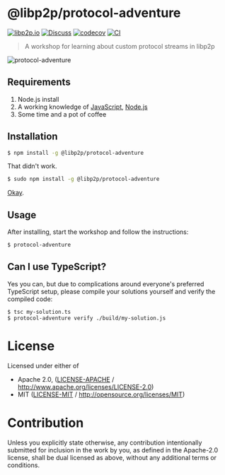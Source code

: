 # @libp2p/protocol-adventure

[![libp2p.io](https://img.shields.io/badge/project-libp2p-yellow.svg?style=flat-square)](http://libp2p.io/)
[![Discuss](https://img.shields.io/discourse/https/discuss.libp2p.io/posts.svg?style=flat-square)](https://discuss.libp2p.io)
[![codecov](https://img.shields.io/codecov/c/github/libp2p/js-libp2p-protocol-adventure.svg?style=flat-square)](https://codecov.io/gh/libp2p/js-libp2p-protocol-adventure)
[![CI](https://img.shields.io/github/actions/workflow/status/libp2p/js-libp2p-protocol-adventure/js-test-and-release.yml?branch=main\&style=flat-square)](https://github.com/libp2p/js-libp2p-protocol-adventure/actions/workflows/js-test-and-release.yml?query=branch%3Amain)

> A workshop for learning about custom protocol streams in libp2p

![protocol-adventure](https://raw.githubusercontent.com/libp2p/js-libp2p-protocol-adventure/master/assets/image.png)

## Requirements

1. Node.js install
2. A working knowledge of [JavaScript](https://www.npmjs.com/package/javascripting), [Node.js](https://www.npmjs.com/package/learnyounode)
3. Some time and a pot of coffee

## Installation

```sh
$ npm install -g @libp2p/protocol-adventure
```

That didn't work.

```sh
$ sudo npm install -g @libp2p/protocol-adventure
```

[Okay](https://xkcd.com/149/).

## Usage

After installing, start the workshop and follow the instructions:

```sh
$ protocol-adventure
```

## Can I use TypeScript?

Yes you can, but due to complications around everyone's preferred TypeScript setup, please compile your solutions yourself and verify the compiled code:

```console
$ tsc my-solution.ts
$ protocol-adventure verify ./build/my-solution.js
```

# License

Licensed under either of

- Apache 2.0, ([LICENSE-APACHE](https://github.com/libp2p/js-libp2p-protocol-adventure/LICENSE-APACHE) / <http://www.apache.org/licenses/LICENSE-2.0>)
- MIT ([LICENSE-MIT](https://github.com/libp2p/js-libp2p-protocol-adventure/LICENSE-MIT) / <http://opensource.org/licenses/MIT>)

# Contribution

Unless you explicitly state otherwise, any contribution intentionally submitted for inclusion in the work by you, as defined in the Apache-2.0 license, shall be dual licensed as above, without any additional terms or conditions.
